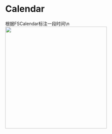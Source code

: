 # Calendar
根据FSCalendar标注一段时间\n
<img src="https://github.com/zhengwei931102/Calendar/blob/master/gif.gif" width="320">
